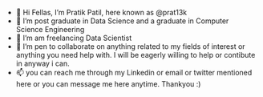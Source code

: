 - 👋 Hi Fellas, I’m Pratik Patil, here known as @prat13k
- 👀 I’m post graduate in Data Science and a graduate in Computer Science Engineering
- 🌱 I’m am freelancing Data Scientist
- 💞️ I’m pen to collaborate on anything related to my fields of interest or anything you need help with. I will be eagerly willing to help or contibute in anyway i can.
- 📫 you can reach me through my Linkedin or email or twitter mentioned here or you can message me here anytime.
Thankyou :)

<!---
Prat13k/Prat13k is a ✨ special ✨ repository because its `README.md` (this file) appears on your GitHub profile.
You can click the Preview link to take a look at your changes.
--->

